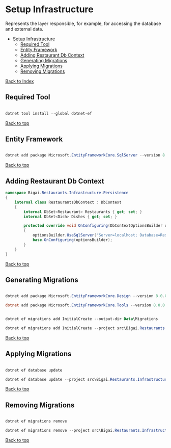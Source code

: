 # Setup Infrastructure

Represents the layer responsible, for example, for accessing the database and external data.

- [Setup Infrastructure](#setup-infrastructure)
  - [Required Tool](#required-tool)
  - [Entity Framework](#entity-framework)
  - [Adding Restaurant Db Context](#adding-restaurant-db-context)
  - [Generating Migrations](#generating-migrations)
  - [Applying Migrations](#applying-migrations)
  - [Removing Migrations](#removing-migrations)
  
[Back to Index](../README.md)

## Required Tool

```powershell

dotnet tool install --global dotnet-ef

```

[Back to top](#setup-infrastructure)

## Entity Framework

```powershell

dotnet add package Microsoft.EntityFrameworkCore.SqlServer --version 8.0.0

```
[Back to top](#setup-infrastructure)

## Adding Restaurant Db Context

```c#
namespace Bigai.Restaurants.Infrastructure.Persistence
{
    internal class RestaurantsDbContext : DbContext
    {
        internal DbSet<Restaurant> Restaurants { get; set; }
        internal DbSet<Dish> Dishes { get; set; }

        protected override void OnConfiguring(DbContextOptionsBuilder optionsBuilder)
        {
            optionsBuilder.UseSqlServer("Server=localhost; Database=RestaurantsDb; User Id=sa; Password=[SA PASSWORD]; TrustServerCertificate=True");
            base.OnConfiguring(optionsBuilder);
        }
    }
}
```
[Back to top](#setup-infrastructure)

## Generating Migrations

```powershell

dotnet add package Microsoft.EntityFrameworkCore.Design --version 8.0.0

dotnet add package Microsoft.EntityFrameworkCore.Tools --version 8.0.0

```

```powershell

dotnet ef migrations add InitialCreate --output-dir Data\Migrations

dotnet ef migrations add InitialCreate --project src\Bigai.Restaurants.Infrastructure\Bigai.Restaurants.Infrastructure.csproj --startup-project src\Bigai.Restaurants.Api\Bigai.Restaurants.Api.csproj --output-dir Data\Migrations

```

[Back to top](#setup-infrastructure)

## Applying Migrations

```powershell

dotnet ef database update

dotnet ef database update --project src\Bigai.Restaurants.Infrastructure\Bigai.Restaurants.Infrastructure.csproj --startup-project src\Bigai.Restaurants.Api\Bigai.Restaurants.Api.csproj

```

[Back to top](#setup-infrastructure)

## Removing Migrations

```powershell

dotnet ef migrations remove

dotnet ef migrations remove --project src\Bigai.Restaurants.Infrastructure\Bigai.Restaurants.Infrastructure.csproj --startup-project src\Bigai.Restaurants.Api\Bigai.Restaurants.Api.csproj

```

[Back to top](#setup-infrastructure)